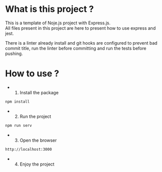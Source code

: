 # What is this project ?

This is a template of Noje.js project with Express.js.  
All files present in this project are here to present how to use express and jest.  

There is a linter already install and git hooks are configured to prevent bad commit title, run the linter before committing and run the tests before pushing.  

# How to use ?

- 1. Install the package
```bash
npm install
```

- 2. Run the project
```bash
npm run serv
```

- 3. Open the browser
```bash
http://localhost:3000
```

- 4. Enjoy the project



